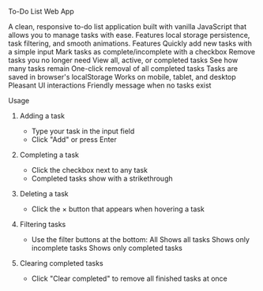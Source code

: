  To-Do List Web App

A clean, responsive to-do list application built with vanilla JavaScript that allows you to manage tasks with ease. Features local storage persistence, task filtering, and smooth animations.
Features
Quickly add new tasks with a simple input
Mark tasks as complete/incomplete with a checkbox
Remove tasks you no longer need
View all, active, or completed tasks
See how many tasks remain
One-click removal of all completed tasks
Tasks are saved in browser's localStorage
Works on mobile, tablet, and desktop
Pleasant UI interactions
Friendly message when no tasks exist

Usage
1. Adding a task
   - Type your task in the input field
   - Click "Add" or press Enter

2. Completing a task
   - Click the checkbox next to any task
   - Completed tasks show with a strikethrough

3. Deleting a task
   - Click the × button that appears when hovering a task

4. Filtering tasks
   - Use the filter buttons at the bottom:
    All Shows all tasks
    Shows only incomplete tasks
   Shows only completed tasks

5. Clearing completed tasks
   - Click "Clear completed" to remove all finished tasks at once

